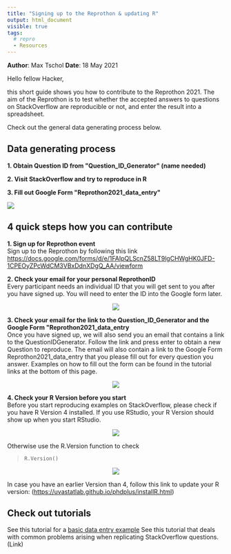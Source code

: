 ```yaml
---
title: "Signing up to the Reprothon & updating R"
output: html_document
visible: true
tags:
  # repro
  - Resources
---
```


**Author**: Max Tschol 
**Date**: 18 May 2021



Hello fellow Hacker,

this short guide shows you how to contribute to the Reprothon 2021.
The aim of the Reprothon is to test whether the accepted answers to questions on StackOverflow are reproducible or not, and enter the result into a spreadsheet.

Check out the general data generating process below.


## Data generating process

**1. Obtain Question ID from "Question_ID_Generator" (name needed)**

**2. Visit StackOverflow and try to reproduce in R**

**3. Fill out Google Form "Reprothon2021_data_entry"**  

<p align=left>
<img src="../images/workflow.png">
</p>

## 4 quick steps how you can contribute 

**1. Sign up for Reprothon event**  
Sign up to the Reprothon by following this link https://docs.google.com/forms/d/e/1FAIpQLScnZ58LT9lgCHWgHK0JFD-1CPEOyZPcWdCM3VBxDdnXDgQ_AA/viewform

**2. Check your email for your personal ReprothonID**  
Every participant needs an individual ID that you will get sent to you after you have signed up. You will need to enter the ID into the Google form later.

<p align=center>
<img src="../images/confused_cat1.jpg">
</p>


**3. Check your email for the link to the Question_ID_Generator and the Google Form "Reprothon2021_data_entry**  
Once you have signed up, we will also send you an email that contains a link to the QuestionIDGenerator. Follow the link and press enter to obtain a new Question to reproduce. The email will also contain a link to the Google Form Reprothon2021_data_entry that you please fill out for every question you answer. Examples on how to fill out the form can be found in the tutorial links at the bottom of this page.

<p align=center>
<img src="../images/confused_cat1.jpg">
</p>


**4. Check your R Version before you start**  
Before you start reproducing examples on StackOverflow, please check if you have R Version 4 installed.
If you use RStudio, your R Version should show up when you start RStudio.
<p align=center>
<img src="../images/R_version1.png">
</p>

Otherwise use the R.Version function to check

> `R.Version()`

<p align=center>
<img src="../images/R_version2.png">
</p>

In case you have an earlier Version than 4, follow this link to update your R version: (https://uvastatlab.github.io/phdplus/installR.html)  


## Check out tutorials  
See this tutorial for a [basic data entry example](https://aberdeenstudygroup.github.io/studyGroup/Reprothon2021/Misc_resources/Tutorial_easy_Reprothon2021/)
See this tutorial that deals with common problems arising when replicating StackOverflow questions. (Link)

